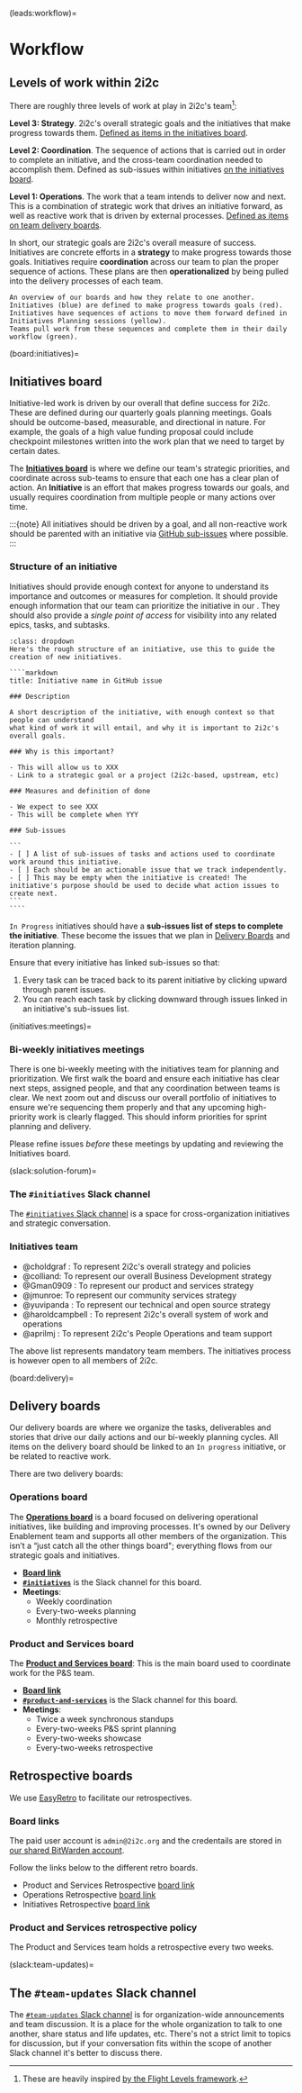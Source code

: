 (leads:workflow)=
# Workflow

## Levels of work within 2i2c

There are roughly three levels of work at play in 2i2c's team[^flight-levels]:

[^flight-levels]: These are heavily inspired [by the Flight Levels framework](https://www.flightlevels.io/).

**Level 3: Strategy**. 2i2c's overall strategic goals and the initiatives that make progress towards them. [Defined as items in the initiatives board](#board:initiatives).

**Level 2: Coordination**. The sequence of actions that is carried out in order to complete an initiative, and the cross-team coordination needed to accomplish them. Defined as sub-issues within initiatives [on the initiatives board](#board:initiatives).

**Level 1: Operations**. The work that a team intends to deliver now and next. This is a combination of strategic work that drives an initiative forward, as well as reactive work that is driven by external processes. [Defined as items on team delivery boards](#board:delivery).

In short, our strategic goals are 2i2c's overall measure of success. Initiatives are concrete efforts in a **strategy** to make progress towards those goals. Initiatives require **coordination** across our team to plan the proper sequence of actions. These plans are then **operationalized** by being pulled into the delivery processes of each team.

```{figure} images/boards.excalidraw.svg
An overview of our boards and how they relate to one another.
Initiatives (blue) are defined to make progress towards goals (red).
Initiatives have sequences of actions to move them forward defined in Initiatives Planning sessions (yellow).
Teams pull work from these sequences and complete them in their daily workflow (green).
```

(board:initiatives)=
## Initiatives board

Initiative-led work is driven by our overall [](/operations/strategy.md) that define success for 2i2c. These are defined during our quarterly goals planning meetings. Goals should be outcome-based, measurable, and directional in nature. For example, the goals of a high value funding proposal could include checkpoint milestones written into the work plan that we need to target by certain dates.

The [**Initiatives board**](https://github.com/orgs/2i2c-org/projects/46) is where we define our team's strategic priorities, and coordinate across sub-teams to ensure that each one has a clear plan of action. An **Initiative** is an effort that makes progress towards our goals, and usually requires coordination from multiple people or many actions over time.

:::{note}
All initiatives should be driven by a goal, and all non-reactive work should be parented with an initiative via [GitHub sub-issues](https://docs.github.com/en/issues/tracking-your-work-with-issues/using-issues/adding-sub-issues) where possible.
:::

### Structure of an initiative

Initiatives should provide enough context for anyone to understand its importance and outcomes or measures for completion.
It should provide enough information that our team can prioritize the initiative in our [](#initiatives:meetings).
They should also provide a *single point of access* for visibility into any related epics, tasks, and subtasks.

`````{admonition} Example structure of an initiative
:class: dropdown
Here's the rough structure of an initiative, use this to guide the creation of new initiatives.

````markdown
title: Initiative name in GitHub issue

### Description

A short description of the initiative, with enough context so that people can understand
what kind of work it will entail, and why it is important to 2i2c's overall goals.

### Why is this important?

- This will allow us to XXX
- Link to a strategic goal or a project (2i2c-based, upstream, etc)

### Measures and definition of done

- We expect to see XXX
- This will be complete when YYY

### Sub-issues

```
- [ ] A list of sub-issues of tasks and actions used to coordinate work around this initiative.
- [ ] Each should be an actionable issue that we track independently.
- [ ] This may be empty when the initiative is created! The initiative's purpose should be used to decide what action issues to create next.
```
````
`````

`In Progress` initiatives should have a **sub-issues list of steps to complete the initiative**.
These become the issues that we plan in [Delivery Boards](#board:delivery) and iteration planning.

Ensure that every initiative has linked sub-issues so that:

1. Every task can be traced back to its parent initiative by clicking upward through parent issues.
2. You can reach each task by clicking downward through issues linked in an initiative's sub-issues list.

(initiatives:meetings)=
### Bi-weekly initiatives meetings

There is one bi-weekly meeting with the initiatives team for planning and prioritization. We first walk the board and ensure each initiative has clear next steps, assigned people, and that any coordination between teams is clear. We next zoom out and discuss our overall portfolio of initiatives to ensure we're sequencing them properly and that any upcoming high-priority work is clearly flagged. This should inform priorities for sprint planning and delivery.

Please refine issues *before* these meetings by updating and reviewing the Initiatives board.

(slack:solution-forum)=
### The `#initiatives` Slack channel

The [`#initiatives` Slack channel](https://2i2c.slack.com/archives/C06G5FAAT63) is a space for cross-organization initiatives and strategic conversation.

### Initiatives team

- @choldgraf : To represent 2i2c's overall strategy and policies
- @colliand: To represent our overall Business Development strategy
- @Gman0909 : To represent our product and services strategy
- @jmunroe: To represent our community services strategy
- @yuvipanda : To represent our technical and open source strategy
- @haroldcampbell : To represent 2i2c's overall system of work and operations
- @aprilmj : To represent 2i2c's People Operations and team support

The above list represents mandatory team members. The initiatives process is however open to all members of 2i2c.

(board:delivery)=
## Delivery boards

Our delivery boards are where we organize the tasks, deliverables and stories that drive our daily actions and our bi-weekly planning cycles.
All items on the delivery board should be linked to an `In progress` initiative, or be related to reactive work.

There are two delivery boards:

### Operations board

The [**Operations board**](https://github.com/orgs/2i2c-org/projects/50) is a board focused on delivering operational initiatives, like building and improving processes. It's owned by our Delivery Enablement team and supports all other members of the organization. This isn’t a “just catch all the other things board"; everything flows from our strategic goals and initiatives. 

- [**Board link**](https://github.com/orgs/2i2c-org/projects/50)
- [**`#initiatives`**](https://2i2c.slack.com/archives/C06G5FAAT63) is the Slack channel for this board.
- **Meetings**:
    - Weekly coordination
    - Every-two-weeks planning
    - Monthly retrospective

### Product and Services board

The [**Product and Services board**](https://github.com/orgs/2i2c-org/projects/57): This is the main board used to coordinate work for the P&S team.

- [**Board link**](https://github.com/orgs/2i2c-org/projects/57)
- [**`#product-and-services`**](https://2i2c.slack.com/archives/C07SJJWVCAD) is the Slack channel for this board.
- **Meetings**:
    - Twice a week synchronous standups
    - Every-two-weeks P&S sprint planning
    - Every-two-weeks showcase
    - Every-two-weeks retrospective

## Retrospective boards

We use [EasyRetro](https://easyretro.io) to facilitate our retrospectives.

### Board links

The paid user account is `admin@2i2c.org` and the credentails are stored in [our shared BitWarden account](#account:bitwarden).

Follow the links below to the different retro boards.

- Product and Services Retrospective [board link](https://easyretro.io/publicboard/A8bu34hcK2eyg0s5MxNX0AfQXG02/7e47da43-a12b-4d21-842d-22361b799a92)
- Operations Retrospective [board link](https://easyretro.io/publicboard/A8bu34hcK2eyg0s5MxNX0AfQXG02/8581f72e-b714-4018-9737-903272c42f36)
- Initiatives Retrospective [board link](https://easyretro.io/publicboard/A8bu34hcK2eyg0s5MxNX0AfQXG02/2f4284bb-4ea6-4c60-94cd-1c8a4f292106)

### Product and Services retrospective policy

The Product and Services team holds a retrospective every two weeks.

(slack:team-updates)=
## The `#team-updates` Slack channel

The [`#team-updates` Slack channel](https://2i2c.slack.com/archives/C01GLCC1VCN) is for organization-wide announcements and team discussion.
It is a place for the whole organization to talk to one another, share status and life updates, etc.
There's not a strict limit to topics for discussion, but if your conversation fits within the scope of another Slack channel it's better to discuss there.
